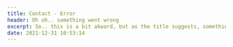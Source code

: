 ```yaml
---
title: Contact - Error
header: Oh oh.. something went wrong
excerpt: So.. this is a bit akward, but as the title suggests, something went wrong submitting the contact details. Please try again at a later time.
date: 2021-12-31 10:53:14
---
```

